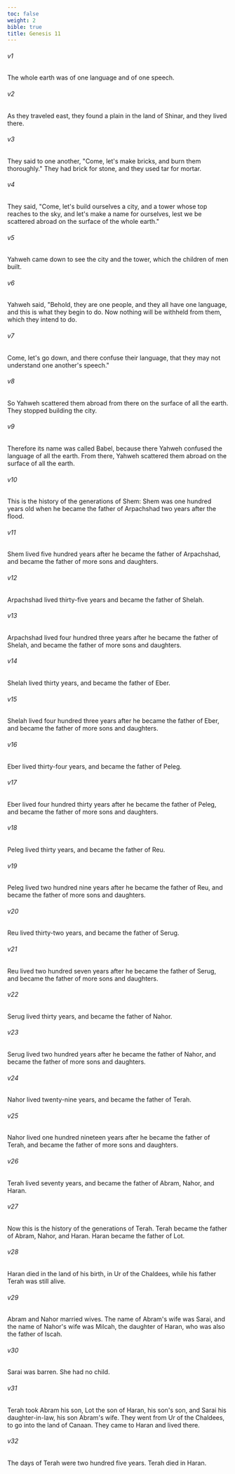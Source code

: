 ```yaml
---
toc: false
weight: 2
bible: true
title: Genesis 11
---
```




###### v1
The whole earth was of one language and of one speech.

###### v2
As they traveled east, they found a plain in the land of Shinar, and they lived there.

###### v3
They said to one another, "Come, let's make bricks, and burn them thoroughly." They had brick for stone, and they used tar for mortar.

###### v4
They said, "Come, let's build ourselves a city, and a tower whose top reaches to the sky, and let's make a name for ourselves, lest we be scattered abroad on the surface of the whole earth."

###### v5
Yahweh came down to see the city and the tower, which the children of men built.

###### v6
Yahweh said, "Behold, they are one people, and they all have one language, and this is what they begin to do. Now nothing will be withheld from them, which they intend to do.

###### v7
Come, let's go down, and there confuse their language, that they may not understand one another's speech."

###### v8
So Yahweh scattered them abroad from there on the surface of all the earth. They stopped building the city.

###### v9
Therefore its name was called Babel, because there Yahweh confused the language of all the earth. From there, Yahweh scattered them abroad on the surface of all the earth.

###### v10
This is the history of the generations of Shem: Shem was one hundred years old when he became the father of Arpachshad two years after the flood.

###### v11
Shem lived five hundred years after he became the father of Arpachshad, and became the father of more sons and daughters.

###### v12
Arpachshad lived thirty-five years and became the father of Shelah.

###### v13
Arpachshad lived four hundred three years after he became the father of Shelah, and became the father of more sons and daughters.

###### v14
Shelah lived thirty years, and became the father of Eber.

###### v15
Shelah lived four hundred three years after he became the father of Eber, and became the father of more sons and daughters.

###### v16
Eber lived thirty-four years, and became the father of Peleg.

###### v17
Eber lived four hundred thirty years after he became the father of Peleg, and became the father of more sons and daughters.

###### v18
Peleg lived thirty years, and became the father of Reu.

###### v19
Peleg lived two hundred nine years after he became the father of Reu, and became the father of more sons and daughters.

###### v20
Reu lived thirty-two years, and became the father of Serug.

###### v21
Reu lived two hundred seven years after he became the father of Serug, and became the father of more sons and daughters.

###### v22
Serug lived thirty years, and became the father of Nahor.

###### v23
Serug lived two hundred years after he became the father of Nahor, and became the father of more sons and daughters.

###### v24
Nahor lived twenty-nine years, and became the father of Terah.

###### v25
Nahor lived one hundred nineteen years after he became the father of Terah, and became the father of more sons and daughters.

###### v26
Terah lived seventy years, and became the father of Abram, Nahor, and Haran.

###### v27
Now this is the history of the generations of Terah. Terah became the father of Abram, Nahor, and Haran. Haran became the father of Lot.

###### v28
Haran died in the land of his birth, in Ur of the Chaldees, while his father Terah was still alive.

###### v29
Abram and Nahor married wives. The name of Abram's wife was Sarai, and the name of Nahor's wife was Milcah, the daughter of Haran, who was also the father of Iscah.

###### v30
Sarai was barren. She had no child.

###### v31
Terah took Abram his son, Lot the son of Haran, his son's son, and Sarai his daughter-in-law, his son Abram's wife. They went from Ur of the Chaldees, to go into the land of Canaan. They came to Haran and lived there.

###### v32
The days of Terah were two hundred five years. Terah died in Haran.


